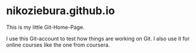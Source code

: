 nikoziebura.github.io
=====================

This is my little Git-Home-Page.

I use this Git-account to test how things are working on Git.
I also use it for online courses like the one from coursera.
